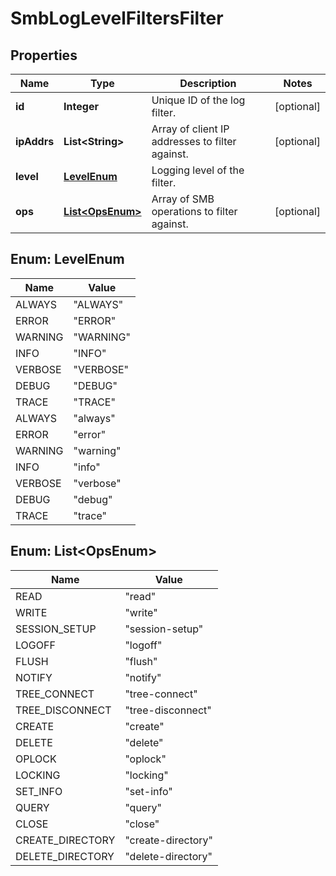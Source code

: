 
# SmbLogLevelFiltersFilter

## Properties
Name | Type | Description | Notes
------------ | ------------- | ------------- | -------------
**id** | **Integer** | Unique ID of the log filter. |  [optional]
**ipAddrs** | **List&lt;String&gt;** | Array of client IP addresses to filter against. |  [optional]
**level** | [**LevelEnum**](#LevelEnum) | Logging level of the filter. | 
**ops** | [**List&lt;OpsEnum&gt;**](#List&lt;OpsEnum&gt;) | Array of SMB operations to filter against. |  [optional]


<a name="LevelEnum"></a>
## Enum: LevelEnum
Name | Value
---- | -----
ALWAYS | &quot;ALWAYS&quot;
ERROR | &quot;ERROR&quot;
WARNING | &quot;WARNING&quot;
INFO | &quot;INFO&quot;
VERBOSE | &quot;VERBOSE&quot;
DEBUG | &quot;DEBUG&quot;
TRACE | &quot;TRACE&quot;
ALWAYS | &quot;always&quot;
ERROR | &quot;error&quot;
WARNING | &quot;warning&quot;
INFO | &quot;info&quot;
VERBOSE | &quot;verbose&quot;
DEBUG | &quot;debug&quot;
TRACE | &quot;trace&quot;


<a name="List<OpsEnum>"></a>
## Enum: List&lt;OpsEnum&gt;
Name | Value
---- | -----
READ | &quot;read&quot;
WRITE | &quot;write&quot;
SESSION_SETUP | &quot;session-setup&quot;
LOGOFF | &quot;logoff&quot;
FLUSH | &quot;flush&quot;
NOTIFY | &quot;notify&quot;
TREE_CONNECT | &quot;tree-connect&quot;
TREE_DISCONNECT | &quot;tree-disconnect&quot;
CREATE | &quot;create&quot;
DELETE | &quot;delete&quot;
OPLOCK | &quot;oplock&quot;
LOCKING | &quot;locking&quot;
SET_INFO | &quot;set-info&quot;
QUERY | &quot;query&quot;
CLOSE | &quot;close&quot;
CREATE_DIRECTORY | &quot;create-directory&quot;
DELETE_DIRECTORY | &quot;delete-directory&quot;



